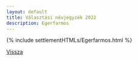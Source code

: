 ```yaml
---
layout: default
title: Választási névjegyzék 2022
description: Egerfarmos
---
```


{% include settlementHTMLs/Egerfarmos.html %}

[Vissza](./)